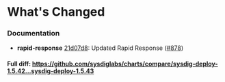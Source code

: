# What's Changed

### Documentation
- **rapid-response** [21d07d8](https://github.com/sysdiglabs/charts/commit/21d07d8c09b38f9033891ba1d02ce59ae5fde8e6): Updated Rapid Response ([#878](https://github.com/sysdiglabs/charts/issues/878))

#### Full diff: https://github.com/sysdiglabs/charts/compare/sysdig-deploy-1.5.42...sysdig-deploy-1.5.43
